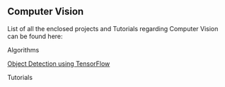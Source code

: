 ## Computer Vision

List of all the enclosed projects and Tutorials regarding Computer Vision can be found here:

Algorithms

[Object Detection using TensorFlow](https://github.com/prathimacode-hub/DS-ScriptsNook/tree/main/Computer%20Vision/Object%20Detection%20using%20Tensorflow)

Tutorials 





